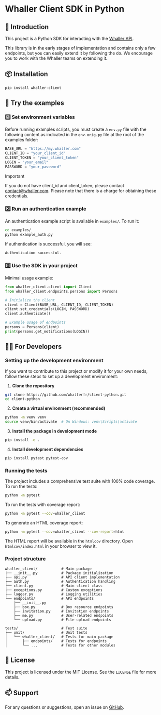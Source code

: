 # Whaller Client SDK in Python

## 📌 Introduction

This project is a Python SDK for interacting with the [Whaller API](https://developer.whaller.com/).

This library is in the early stages of implementation and contains only a few endpoints, but you can easily extend it by following the do. We encourage you to work with the Whaller teams on extending it.

## 📦 Installation

```sh
pip install whaller-client
```

## 🚀 Try the examples

### 1️⃣ **Set environment variables**

Before running examples scripts, you must create a `env.py` file with the following content as indicated in the `env.orig.py` file at the root of the examples folder:

```python
BASE_URL = "https://my.whaller.com"
CLIENT_ID = "your_client_id"
CLIENT_TOKEN = "your_client_token"
LOGIN = "your_email"
PASSWORD = "your_password"
```

> [!IMPORTANT]
> If you do not have client_id and client_token, please contact contact@whaller.com. Please note that there is a charge for obtaining these credentials.

### 2️⃣ **Run an authentication example**

An authentication example script is available in `examples/`. To run it:

```sh
cd examples/
python example_auth.py
```

If authentication is successful, you will see:

```sh
Authentication successful.
```

### 3️⃣ **Use the SDK in your project**

Minimal usage example:

```python
from whaller_client.client import Client
from whaller_client.endpoints.persons import Persons

# Initialize the client
client = Client(BASE_URL, CLIENT_ID, CLIENT_TOKEN)
client.set_credentials(LOGIN, PASSWORD)
client.authenticate()

# Example usage of endpoints
persons = Persons(client)
print(persons.get_notifications(LOGIN))
```

## 👨‍💻 For Developers

### Setting up the development environment

If you want to contribute to this project or modify it for your own needs, follow these steps to set up a development environment:

1. **Clone the repository**

```sh
git clone https://github.com/whallerfr/client-python.git
cd client-python
```

2. **Create a virtual environment (recommended)**

```sh
python -m venv venv
source venv/bin/activate  # On Windows: venv\Scripts\activate
```

3. **Install the package in development mode**

```sh
pip install -e .
```

4. **Install development dependencies**

```sh
pip install pytest pytest-cov
```

### Running the tests

The project includes a comprehensive test suite with 100% code coverage. To run the tests:

```sh
python -m pytest
```

To run the tests with coverage report:

```sh
python -m pytest --cov=whaller_client
```

To generate an HTML coverage report:

```sh
python -m pytest --cov=whaller_client --cov-report=html
```

The HTML report will be available in the `htmlcov` directory. Open `htmlcov/index.html` in your browser to view it.

### Project structure

```
whaller_client/           # Main package
├── __init__.py           # Package initialization
├── api.py                # API client implementation
├── auth.py               # Authentication handling
├── client.py             # Main client class
├── exceptions.py         # Custom exceptions
├── logger.py             # Logging utilities
└── endpoints/            # API endpoints
    ├── __init__.py
    ├── box.py            # Box resource endpoints
    ├── invitation.py     # Invitation endpoints
    ├── me.py             # User-related endpoints
    └── upload.py         # File upload endpoints

tests/                    # Test suite
├── unit/                 # Unit tests
│   └── whaller_client/   # Tests for main package
│       ├── endpoints/    # Tests for endpoints
│       └── ...           # Tests for other modules
```

## 📄 License

This project is licensed under the MIT License. See the `LICENSE` file for more details.

## 📫 Support

For any questions or suggestions, open an issue on [GitHub](https://github.com/whallerfr/client-python/issues).


